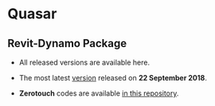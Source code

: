 # Quasar
## Revit-Dynamo Package

- All released versions are available here.

- The most latest [version](https://github.com/mgjean/quasar/tree/master/Quasar%20v0.1.3) released on __22 September 2018__.

- __Zerotouch__ codes are available [in this repository](https://github.com/mgjean/quasar.twotouch).


